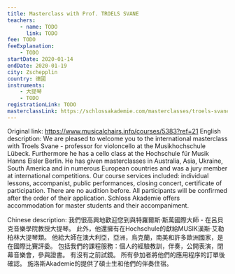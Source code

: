 ```yaml
---
title: Masterclass with Prof. TROELS SVANE
teachers:
	- name: TODO
	  link: TODO
fee: TODO
feeExplanation: 
	- TODO
startDate: 2020-01-14
endDate: 2020-01-19
city: Zschepplin
country: 德國
instruments:
	- 大提琴
	- TODO
registrationLink: TODO
masterclassLink: https://schlossakademie.com/masterclasses/troels-svane-52
---
```

Original link: https://www.musicalchairs.info/courses/5383?ref=21
English description:
We are pleased to welcome you to the international masterclass with Troels Svane - professor for violoncello at the Musikhochschule Lübeck.
 Furthermore he has a cello class at the Hochschule für Musik Hanns Eisler Berlin.
 He has given masterclasses in Australia, Asia, Ukraine, South America and in numerous European countries and was a jury member at international competitions.
Our course services included: individual lessons, accompanist, public performances, closing concert, certificate of participation.
 There are no audition before.
 All participants will be confirmed after the order of their application.
Schloss Akademie offers accommodation for master students and their accompaniment.
​

Chinese description:
我們很高興地歡迎您到與特羅爾斯·斯萬國際大師 - 在呂貝克音樂學院教授大提琴。
此外，他還擁有在Hochschule的獻給MUSIK漢斯·艾勒柏林大提琴類。
他給大師在澳大利亞，亞洲，烏克蘭，南美和許多歐洲國家，是在國際比賽評委。
包括我們的課程服務：個人的經驗教訓，伴奏，公開表演，閉幕音樂會，參與證書。
有沒有之前試鏡。
所有參加者將他們的應用程序的訂單後確認。
施洛斯Akademie的提供了碩士生和他們的伴奏住宿。

